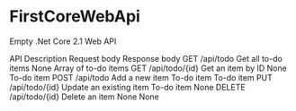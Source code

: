 # FirstCoreWebApi
Empty .Net Core 2.1 Web API

API						Description					Request body	Response body
GET /api/todo			Get all to-do items			None			Array of to-do items
GET /api/todo/{id}		Get an item by ID			None			To-do item
POST /api/todo			Add a new item				To-do item		To-do item
PUT /api/todo/{id}		Update an existing item  	To-do item		None
DELETE /api/todo/{id}   Delete an item    			None			None


